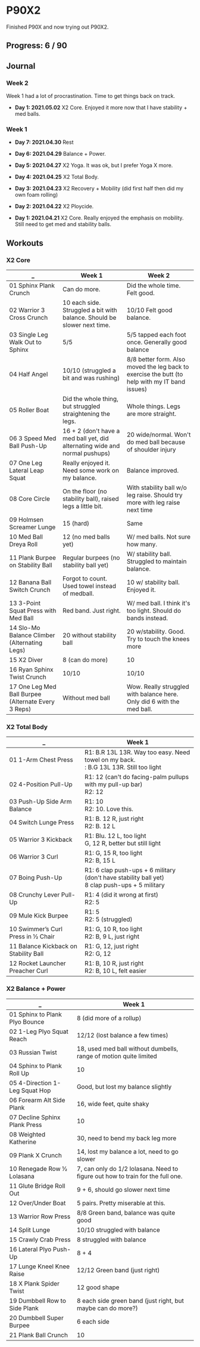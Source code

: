 # P90X2

Finished P90X and now trying out P90X2.

## Progress: 6 / 90

## Journal

### Week 2

Week 1 had a lot of procrastination. Time to get things back on track.

* **Day 1: 2021.05.02**
  X2 Core. Enjoyed it more now that I have stability + med balls.

### Week 1

* **Day 7: 2021.04.30**
  Rest

* **Day 6: 2021.04.29**
  Balance + Power.

* **Day 5: 2021.04.27**
  X2 Yoga. It was ok, but I prefer Yoga X more.

* **Day 4: 2021.04.25**
  X2 Total Body.

* **Day 3: 2021.04.23**
  X2 Recovery + Mobility (did first half then did my own foam rolling)

* **Day 2: 2021.04.22**
  X2 Ploycide.

* **Day 1: 2021.04.21**
  X2 Core. Really enjoyed the emphasis on mobility. Still need to get med and stability balls.

## Workouts

### X2 Core

_  | Week 1 | Week 2
------------- | ------------- | -------
01 Sphinx Plank Crunch | Can do more. | Did the whole time. Felt good.
02 Warrior 3 Cross Crunch | 10 each side. Struggled a bit with balance. Should be slower next time. | 10/10 Felt good balance.
03 Single Leg Walk Out to Sphinx | 5/5 | 5/5 tapped each foot once. Generally good balance
04 Half Angel | 10/10 (struggled a bit and was rushing) | 8/8 better form. Also moved the leg back to exercise the butt (to help with my IT band issues)
05 Roller Boat | Did the whole thing, but struggled straightening the legs. | Whole things. Legs are more straight.
06 3 Speed Med Ball Push-Up | 16 + 2 (don't have a med ball yet, did alternating wide and normal pushups) | 20 wide/normal. Won't do med ball because of shoulder injury
07 One Leg Lateral Leap Squat | Really enjoyed it. Need some work on my balance. | Balance improved.
08 Core Circle | On the floor (no stability ball), raised legs a little bit. | With stability ball w/o leg raise. Should try more with leg raise next time
09 Holmsen Screamer Lunge | 15 (hard) | Same
10 Med Ball Dreya Roll | 12 (no med balls yet) | W/ med balls. Not sure how many.
11 Plank Burpee on Stability Ball | Regular burpees (no stability ball yet) | W/ stability ball. Struggled to maintain balance.
12 Banana Ball Switch Crunch | Forgot to count. Used towel instead of medball. | 10 w/ stability ball. Enjoyed it.
13 3-Point Squat Press with Med Ball | Red band. Just right. | W/ med ball. I think it's too light. Should do bands instead.
14 Slo-Mo Balance Climber (Alternating Legs) | 20 without stability ball | 20 w/stability. Good. Try to touch the knees more
15 X2 Diver | 8 (can do more) | 10 
16 Ryan Sphinx Twist Crunch | 10/10 | 10/10
17 One Leg Med Ball Burpee (Alternate Every 3 Reps) | Without med ball | Wow. Really struggled with balance here. Only did 6 with the med ball.


### X2 Total Body

_  | Week 1
------------- | -------------
01 1-Arm Chest Press | R1: B.R 13L 13R. Way too easy. Need towel on my back.<br>: B.G 13L 13R. Still too light
02 4-Position Pull-Up | R1: 12 (can't do facing-palm pullups with my pull-up bar)<br>R2: 12
03 Push-Up Side Arm Balance | R1: 10<br>R2: 10. Love this.
04 Switch Lunge Press | R1: B. 12 R, just right<br>R2: B. 12 L
05 Warrior 3 Kickback | R1: Blu. 12 L, too light<br> G, 12 R, better but still light
06 Warrior 3 Curl | R1: G, 15 R, too light<br>R2: B, 15 L
07 Boing Push-Up | R1: 6 clap push-ups + 6 military (don't have stability ball yet)<br>8 clap push-ups + 5 military
08 Crunchy Lever Pull-Up | R1: 4 (did it wrong at first)<br>R2: 5
09 Mule Kick Burpee | R1: 5<br>R2: 5 (struggled)
10 Swimmer’s Curl Press in 1⁄2 Chair  | R1: G, 10 R, too light<br>R2: B, 9 L, just right
11 Balance Kickback on Stability Ball | R1: G, 12, just right<br>R2: G, 12
12 Rocket Launcher Preacher Curl | R1: B, 10 R, just right<br>R2: B, 10 L, felt easier

### X2 Balance + Power

_  | Week 1
------------- | -------------
01 Sphinx to Plank Plyo Bounce | 8 (did more of a rollup)
02 1-Leg Plyo Squat Reach | 12/12 (lost balance a few times)
03 Russian Twist | 18, used med ball without dumbells, range of motion quite limited
04 Sphinx to Plank Roll Up | 10
05 4-Direction 1-Leg Squat Hop | Good, but lost my balance slightly
06 Forearm Alt Side Plank | 16, wide feet, quite shaky
07 Decline Sphinx Plank Press | 10
08 Weighted Katherine | 30, need to bend my back leg more
09 Plank X Crunch | 14, lost my balance a lot, need to go slower 
10 Renegade Row 1⁄2 Lolasana | 7, can only do 1/2 lolasana. Need to figure out how to train for the full one.
11 Glute Bridge Roll Out | 9 + 6, should go slower next time
12 Over/Under Boat | 5 pairs. Pretty miserable at this.
13 Warrior Row Press | 8/8 Green band, balance was quite good
14 Split Lunge | 10/10 struggled with balance
15 Crawly Crab Press | 8 struggled with balance
16 Lateral Plyo Push-Up | 8 + 4
17 Lunge Kneel Knee Raise | 12/12 Green band (just right)
18 X Plank Spider Twist | 12 good shape
19 Dumbbell Row to Side Plank | 8 each side green band (just right, but maybe can do more?)
20 Dumbbell Super Burpee | 6 each side
21 Plank Ball Crunch | 10
